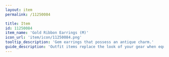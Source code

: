 ```yaml
---
layout: item
permalink: /11250084

title: Item
id: 11250084
item_name: 'Gold Ribbon Earrings (M)'
icon_url: 'item/icon/11250084.png'
tooltip_description: 'Gem earrings that possess an antique charm.'
guide_description: 'Outfit items replace the look of your gear when equipped.'
---
```

